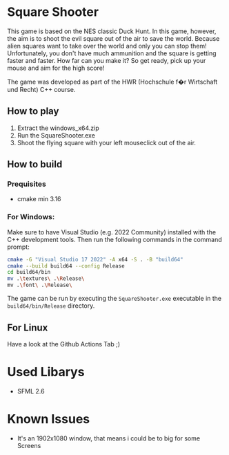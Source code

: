 # Square Shooter

This game is based on the NES classic Duck Hunt. 
In this game, however, the aim is to shoot the evil square out of the air to save the world. Because alien squares want to take over the world and only you can stop them!
Unfortunately, you don't have much ammunition and the square is getting faster and faster. How far can you make it?
So get ready, pick up your mouse and aim for the high score!


The game was developed as part of the HWR (Hochschule f�r Wirtschaft und Recht) C++ course.

## How to play

1. Extract the windows_x64.zip
2. Run the SquareShooter.exe
3. Shoot the flying square with your left mouseclick out of the air.

## How to build

### Prequisites

- cmake min 3.16

### For Windows:
Make sure to have Visual Studio (e.g. 2022 Community) installed with the C++ development tools. Then run the following
commands in the command prompt:

```bash
cmake -G "Visual Studio 17 2022" -A x64 -S . -B "build64"
cmake --build build64 --config Release
cd build64/bin
mv .\textures\ .\Release\
mv .\font\ .\Release\
```

The game can be run by executing the `SquareShooter.exe` executable in the `build64/bin/Release` directory.

## For Linux

Have a look at the Github Actions Tab ;)

# Used Libarys
- SFML 2.6

# Known Issues
- It's an 1902x1080 window, that means i could be to big for some Screens